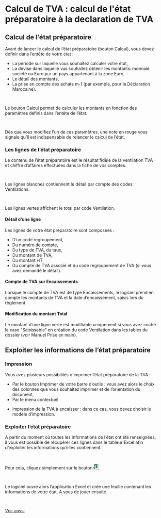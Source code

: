# Calcul de TVA : calcul de l'état préparatoire à la declaration de TVA



## Calcul de l'état préparatoire


Avant de lancer le calcul de l’état préparatoire (bouton Calcul), vous 
 devez définir dans l’entête de votre état :


* La période sur 
 laquelle vous souhaitez calculer votre état,
* La devise dans 
 laquelle vus souhaitez obtenir les montants: monnaie société ou Euro 
 pur un pays appartenant à la zone Euro,
* Le détail des montants,
* La prise en compte 
 des achats m-1 (par exemple, pour la Déclaration Marocaine).


 


Le bouton Calcul permet de calculer les montants en fonction des paramètres 
 définis dans l’entête de l’état.


 


Dès que vous modifiez l’un de ces paramètres, une note en rouge vous 
 signale qu’il est indispensable de relancer le calcul de l’état.


### Les lignes de l’état préparatoire


Le contenu de l’état préparatoire est le résultat fidèle de la ventilation 
 TVA et chiffre d’affaires effectuées dans la fiche de vos comptes.


 


Les lignes blanches contiennent le détail par compte des codes Ventilations.


 


Les lignes vertes affichent le total par code Ventilation.


#### Détail d’une ligne


Les lignes de votre état préparatoire sont composées :


* D’un code regroupement,
* Du numéro de compte,
* Du type de TVA, 
 du taux,
* Du montant de TVA,
* Du montant HT,
* Du compte de TVA 
 associé et du code regroupement de TVA (si vous avez demandé le détail).


#### Compte de TVA sur Encaissements


Lorsque le compte de TVA est de type Encaissements, le logiciel prend 
 en compte les montants de TVA et la date d’encaissement, saisis lors du 
 règlement.


#### Modification du montant Total


Le montant d’une ligne verte est modifiable uniquement si vous avez 
 coché la case "Saisissable" en création du code Ventilation 
 dans les tables du dossier (voir Manuel Prise en main).


## Exploiter les informations de l’état préparatoire


### Impression


Vous avez plusieurs possibilités d’imprimer l’état préparatoire de la 
 TVA :


* Par le bouton Imprimer 
 de votre barre d’outils : vous avez alors le choix des colonnes que 
 vous souhaitez imprimer et de l’orientation du document,
* Par le menu contextuel 
 + Impression de la TVA à encaisser : dans ce cas, vous devez choisir 
 le modèle d’impression.


### Exploiter l’état préparatoire


A partir du moment où toutes les informations de l’état ont été renseignées, 
 il vous est possible de récupérer ces lignes dans le tableur Excel afin 
 d’exploiter les informations qu’elles contiennent.


 


Pour cela, cliquez simplement sur le bouton![image\ebx_1372208758.gif](img/ExporterExcel.gif "image\ebx_1372208758.gif").


 


Le logiciel ouvre alors l’application Excel et crée une feuille contenant 
 les informations de votre état. A vous de jouer ensuite.


 


[Voir aussi](javascript:RelatedTopic0.Click())


